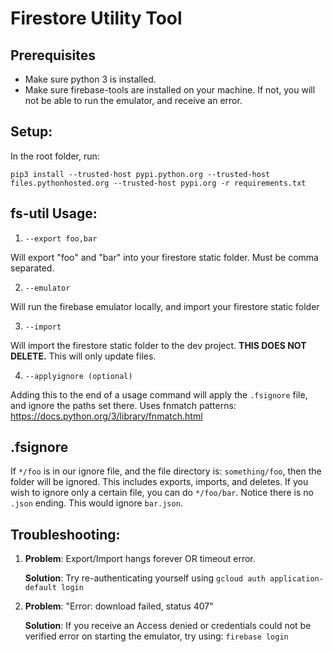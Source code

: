 # Firestore Utility Tool

## Prerequisites

- Make sure python 3 is installed.
- Make sure firebase-tools are installed on your machine. If not, you will not be able to run the emulator, and receive an error.

## Setup:

In the root folder, run:

`pip3 install --trusted-host pypi.python.org --trusted-host files.pythonhosted.org --trusted-host pypi.org -r requirements.txt`

## fs-util Usage:

1. `--export foo,bar`

Will export "foo" and "bar" into your firestore static folder. Must be comma separated.

2. `--emulator`

Will run the firebase emulator locally, and import your firestore static folder

3. `--import`

Will import the firestore static folder to the dev project. **THIS DOES NOT DELETE.** This will only update files.

4. `--applyignore (optional)`

Adding this to the end of a usage command will apply the `.fsignore` file, and ignore the paths set there. Uses fnmatch patterns: https://docs.python.org/3/library/fnmatch.html

## .fsignore

If `*/foo` is in our ignore file, and the file directory is: `something/foo`, then the folder will be ignored. This includes exports, imports, and deletes.
If you wish to ignore only a certain file, you can do `*/foo/bar`. Notice there is no `.json` ending. This would ignore `bar.json`.

## Troubleshooting:

1. **Problem**: Export/Import hangs forever OR timeout error.

   **Solution**: Try re-authenticating yourself using `gcloud auth application-default login`

2. **Problem**: "Error: download failed, status 407"

   **Solution**: If you receive an Access denied or credentials could not be verified error on starting the emulator, try using: `firebase login`
